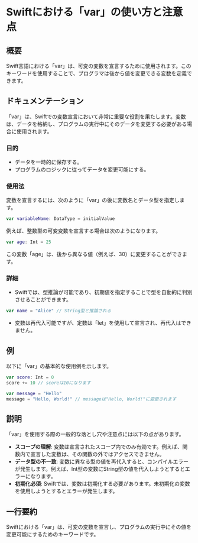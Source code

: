 <!--
Meta Description: # Swiftにおける「var」の使い方と注意点 ## 概要 Swift言語における「var」は、可変の変数を宣言するために使用されます。このキーワードを使用することで、プログラマは後から値を変更できる変数を定義できます。 ## ドキュメンテーション 「var」は、Swiftでの変数宣言において非常...
Meta Keywords: var, swift, 例えば, hello, swiftにおける
-->

# Swiftにおける「var」の使い方と注意点

## 概要
Swift言語における「var」は、可変の変数を宣言するために使用されます。このキーワードを使用することで、プログラマは後から値を変更できる変数を定義できます。

## ドキュメンテーション
「var」は、Swiftでの変数宣言において非常に重要な役割を果たします。変数は、データを格納し、プログラムの実行中にそのデータを変更する必要がある場合に使用されます。

### 目的
- データを一時的に保存する。
- プログラムのロジックに従ってデータを変更可能にする。

### 使用法
変数を宣言するには、次のように「var」の後に変数名とデータ型を指定します。

```swift
var variableName: DataType = initialValue
```

例えば、整数型の可変変数を宣言する場合は次のようになります。

```swift
var age: Int = 25
```

この変数「age」は、後から異なる値（例えば、30）に変更することができます。

### 詳細
- Swiftでは、型推論が可能であり、初期値を指定することで型を自動的に判別させることができます。
  
```swift
var name = "Alice" // String型と推論される
```

- 変数は再代入可能ですが、定数は「let」を使用して宣言され、再代入はできません。

## 例
以下に「var」の基本的な使用例を示します。

```swift
var score: Int = 0
score += 10 // scoreは10になります

var message = "Hello"
message = "Hello, World!" // messageは"Hello, World!"に変更されます
```

## 説明
「var」を使用する際の一般的な落とし穴や注意点には以下の点があります。

- **スコープの理解**: 変数は宣言されたスコープ内でのみ有効です。例えば、関数内で宣言した変数は、その関数の外ではアクセスできません。
- **データ型の不一致**: 変数に異なる型の値を再代入すると、コンパイルエラーが発生します。例えば、Int型の変数にString型の値を代入しようとするとエラーになります。
- **初期化必須**: Swiftでは、変数は初期化する必要があります。未初期化の変数を使用しようとするとエラーが発生します。

## 一行要約
Swiftにおける「var」は、可変の変数を宣言し、プログラムの実行中にその値を変更可能にするためのキーワードです。